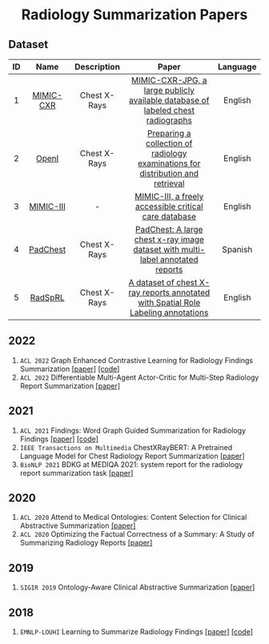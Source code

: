 
<p align="center">
<h1 align="center">Radiology Summarization Papers</h1>
</p>



## Dataset

|ID|Name|Description|Paper|Language|
|:---:|:---:|:---:|:---:|:---:|
| 1 | [MIMIC-CXR](https://archive.physionet.org/physiobank/database/mimiccxr/) | Chest X-Rays | [MIMIC-CXR-JPG, a large publicly available database of labeled chest radiographs](./paper/MIMIC-CXR-JPG.pdf)|English|
| 2 | [OpenI](https://openi.nlm.nih.gov/)| Chest X-Rays | [Preparing a collection of radiology examinations for distribution and retrieval](./paper/ocv080.pdf) | English |
| 3 | [MIMIC-III](https://physionet.org/content/mimiciii/1.4/)| - | [MIMIC-III, a freely accessible critical care database](./paper/sdata201635.pdf) |English|
| 4 | [PadChest](https://bimcv.cipf.es/bimcv-projects/padchest/)| Chest X-Rays | [PadChest: A large chest x-ray image dataset with multi-label annotated reports](./paper/S1361841520301614-main.pdf) |Spanish|
| 5 | [RadSpRL](https://data.mendeley.com/datasets/yhb26hfz8n/1)| Chest X-Rays | [A dataset of chest X-ray reports annotated with Spatial Role Labeling annotations](./paper/S2352340920309501-main.pdf) |English|


## 2022
1. `ACL 2022` Graph Enhanced Contrastive Learning for Radiology Findings Summarization [[paper]](./paper/2204.00203.pdf) [[code]](https://github.com/jinpeng01/AIG_CL)
1. `ACL 2022` Differentiable Multi-Agent Actor-Critic for Multi-Step Radiology Report Summarization [[paper]](./paper/ACL2022_Differentiable.pdf)  

## 2021
1. `ACL 2021` Findings: Word Graph Guided Summarization for Radiology Findings [[paper]](./paper/2112.09925.pdf) [[code]](https://github.com/jinpeng01/WGSum)
1. `IEEE Transactions on Multimedia` ChestXRayBERT: A Pretrained Language Model for Chest Radiology Report Summarization [[paper]](https://ieeexplore.ieee.org/abstract/document/9638337) 
1. `BioNLP 2021` BDKG at MEDIQA 2021: system report for the radiology report summarization task [[paper]](https://aclanthology.org/2021.bionlp-1.11/) 

## 2020
1. `ACL 2020` Attend to Medical Ontologies: Content Selection for Clinical Abstractive Summarization [[paper]](./paper/2020_Attend.pdf)
1. `ACL 2020` Optimizing the Factual Correctness of a Summary: A Study of Summarizing Radiology Reports [[paper]](./paper/2019_Optimizing.pdf)  

## 2019
1. `SIGIR 2019` Ontology-Aware Clinical Abstractive Summarization [[paper]](./paper/3331184.3331319.pdf)

## 2018
1. `EMNLP-LOUHI` Learning to Summarize Radiology Findings [[paper]](./paper/2018_Learning.pdf) [[code]](https://github.com/yuhaozhang/summarize-radiology-findings)






